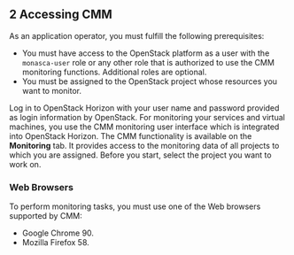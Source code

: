 ## 2 Accessing CMM

As an application operator, you must fulfill the following prerequisites:

- You must have access to the OpenStack platform as a user with the `monasca-user` role or any
  other role that is authorized to use the CMM monitoring functions. Additional roles are optional.
- You must be assigned to the OpenStack project whose resources you want to monitor.

Log in to OpenStack Horizon with your user name and password provided as login information
by OpenStack. For monitoring your services and virtual machines, you use the CMM monitoring
user interface which is integrated into OpenStack Horizon. The CMM functionality is available
on the **Monitoring** tab. It provides access to the monitoring data of all projects to which you are
assigned. Before you start, select the project you want to work on.


### Web Browsers

To perform monitoring tasks, you must use one of the Web browsers supported by CMM:

- Google Chrome 90.
- Mozilla Firefox 58.
